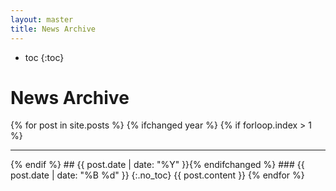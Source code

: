 ```yaml
---
layout: master
title: News Archive
---
```


* toc
{:toc}

# News Archive
{% for post in site.posts %}
{% ifchanged year %}
{% if forloop.index > 1 %}
<hr/>
{% endif %}
## {{ post.date | date: "%Y" }}{% endifchanged %}
### {{ post.date | date: "%B %d" }}
{:.no_toc}
{{ post.content }}
{% endfor %}

